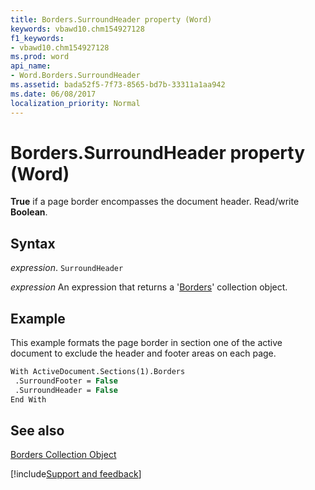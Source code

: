 ```yaml
---
title: Borders.SurroundHeader property (Word)
keywords: vbawd10.chm154927128
f1_keywords:
- vbawd10.chm154927128
ms.prod: word
api_name:
- Word.Borders.SurroundHeader
ms.assetid: bada52f5-7f73-8565-bd7b-33311a1aa942
ms.date: 06/08/2017
localization_priority: Normal
---
```



# Borders.SurroundHeader property (Word)

 **True** if a page border encompasses the document header. Read/write **Boolean**.


## Syntax

_expression_. `SurroundHeader`

 _expression_ An expression that returns a '[Borders](Word.borders.md)' collection object.


## Example

This example formats the page border in section one of the active document to exclude the header and footer areas on each page.


```vb
With ActiveDocument.Sections(1).Borders 
 .SurroundFooter = False 
 .SurroundHeader = False 
End With
```


## See also


[Borders Collection Object](Word.borders.md)

[!include[Support and feedback](~/includes/feedback-boilerplate.md)]